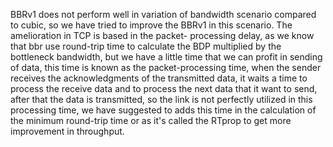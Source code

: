 BBRv1 does not perform well in variation of bandwidth scenario compared to cubic, so we 
have tried to improve the BBRv1 in this scenario. The amelioration in TCP is based in the packet-
processing delay, as we know that bbr use round-trip time to calculate the BDP multiplied
by the bottleneck bandwidth, but we have a little time that we can profit in sending of
data, this time is known as the packet-processing time, when the sender receives the
acknowledgments of the transmitted data, it waits a time to process the receive data and
to process the next data that it want to send, after that the data is transmitted, so the
link is not perfectly utilized in this processing time, we have suggested to adds this time
in the calculation of the minimum round-trip time or as it's called the RTprop to get
more improvement in throughput.
